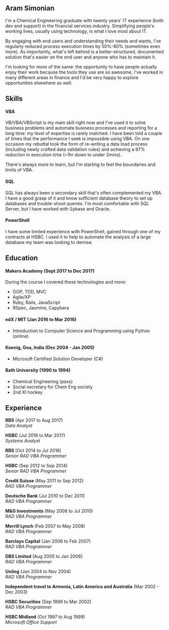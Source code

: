 ## Aram Simonian

I'm a Chemical Engineering graduate with twenty years' IT experience (both dev and support) in the financial services industry. Simplifying people's working lives, usually using technology, is what I love most about IT.

By engaging with end users and understanding their needs and wants, I've regularly reduced process execution times by 50%-80% (sometimes even more).  As importantly, what's left behind is a better-structured, documented solution that's easier on the end user and anyone who has to maintain it.

I'm looking for more of the same: the opportunity to have people actually enjoy their work because the tools they use are so awesome.  I've worked in many different areas in finance and I'd be very happy to explore opportunities elsewhere as well.


## Skills

#### VBA

VB/VBA/VBScript is my main skill right now and I've used it to solve business problems and automate business processes and reporting for a long time: my level of expertise is rarely matched.  I have been told a couple of times that the performance I seek is impossible using VBA.  On one occasion my rebuttal took the form of re-writing a data load process (including newly crafted data validation rules) and achieving a 97% reduction in execution time (~1hr down to under 2mins).

There's always more to learn, but I'm starting to feel the boundaries and limits of VBA.

#### SQL

SQL has always been a secondary skill that's often complemented my VBA.  I have a good grasp of it and know sufficient database theory to set up databases and trouble-shoot queries.  I'm most comfortable with SQL Server, but I have worked with Sybase and Oracle.

#### PowerShell

I have some limited experience with PowerShell, gained through one of my contracts at HSBC.  I used it to help to automate the analysis of a large database my team was looking to demise.

## Education

#### Makers Academy (Sept 2017 to Dec 2017)

During the course I covered these technologies and more:  
- OOP, TDD, MVC
- Agile/XP  
- Ruby, Rails, JavaScript  
- RSpec, Jasmine, Capybara


#### edX / MIT (Jan 2016 to Mar 2016)

- Introduction to Computer Science and Programming using Python (online)

#### Koenig, Goa, India (Dec 2004 - Jan 2005)

- Microsoft Certified Solution Developer (C#)


#### Bath University (1990 to 1994)

- Chemical Engineering (pass)
- Social secretary for Chem Eng society
- 2nd XI hockey

## Experience

**RBS** (Apr 2017 to Aug 2017)    
*Data Analyst*

**HSBC** (Jul 2016 to Mar 2017)   
*Systems Analyst*

**RBS** (Oct 2014 to Jul 2016)  
*Senior RAD VBA Programmer*

**HSBC** (Sep 2012 to Sep 2014)   
*Senior RAD VBA Programmer*

**Credit Suisse** (May 2011 to Sep 2012)  
*RAD VBA Programmer*

**Deutsche Bank** (Jul 2010 to Dec 2011)  
*RAD VBA Programmer*

**M&G Investments** (May 2008 to Jul 2010)  
*RAD VBA Programmer*

**Merrill Lynch** (Feb 2007 to May 2008)  
*RAD VBA Programmer*

**Barclays Capital** (Jan 2006 to Feb 2007)  
*RAD VBA Programmer*

**DBS Limited** (Aug 2005 to Jan 2006)  
*RAD VBA Programmer*

**Unilog** (Jan 2004 to Nov 2004)  
*RAD VBA Programmer*

**Independent travel to Armenia, Latin America and Australia** (Mar 2002 - Dec 2003)

**HSBC Securities** (Sep 1999 to Mar 2002)  
*RAD VBA Programmer*

**HSBC Midland** (Oct 1997 to Aug 1999)  
*Microsoft Office Support*

